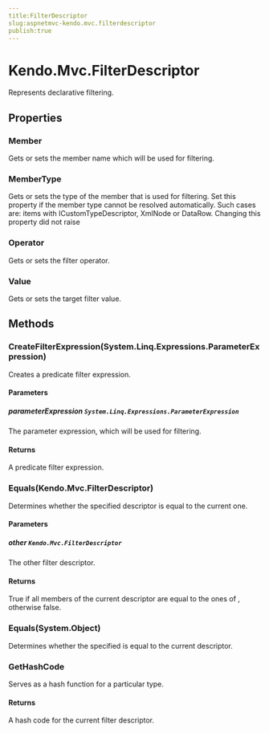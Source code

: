 ```yaml
---
title:FilterDescriptor
slug:aspnetmvc-kendo.mvc.filterdescriptor
publish:true
---
```


# Kendo.Mvc.FilterDescriptor

Represents declarative filtering.

## Properties

### Member
Gets or sets the member name which will be used for filtering.

### MemberType
Gets or sets the type of the member that is used for filtering.
            Set this property if the member type cannot be resolved automatically.
            Such cases are: items with ICustomTypeDescriptor, XmlNode or DataRow.
            Changing this property did not raise

### Operator
Gets or sets the filter operator.

### Value
Gets or sets the target filter value.

## Methods

### CreateFilterExpression(System.Linq.Expressions.ParameterExpression)
Creates a predicate filter expression.

#### Parameters

##### parameterExpression `System.Linq.Expressions.ParameterExpression`
The parameter expression, which will be used for filtering.

#### Returns
A predicate filter expression.

### Equals(Kendo.Mvc.FilterDescriptor)
Determines whether the specified  descriptor
            is equal to the current one.

#### Parameters

##### other `Kendo.Mvc.FilterDescriptor`
The other filter descriptor.

#### Returns
True if all members of the current descriptor are
            equal to the ones of , otherwise false.

### Equals(System.Object)
Determines whether the specified 
            is equal to the current descriptor.

### GetHashCode
Serves as a hash function for a particular type.

#### Returns
A hash code for the current filter descriptor.
